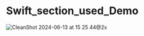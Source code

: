 # Swift_section_used_Demo

![CleanShot 2024-06-13 at 15 25 44@2x](https://github.com/Asura19/Swift_section_used_Demo/assets/13399701/fa36669b-ed51-4048-8854-5bd4c541af62)
